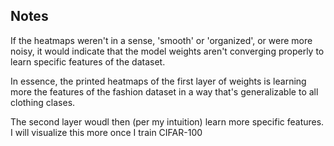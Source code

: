 ## Notes

If the heatmaps weren't in a sense, 'smooth' or 'organized', or were more noisy, it would indicate that the model weights aren't converging properly to learn specific features of the dataset.

In essence, the printed heatmaps of the first layer of weights is learning more the features of the fashion dataset in a way that's generalizable to all clothing clases.

The second layer woudl then (per my intuition) learn more specific features. I will visualize this more once I train CIFAR-100